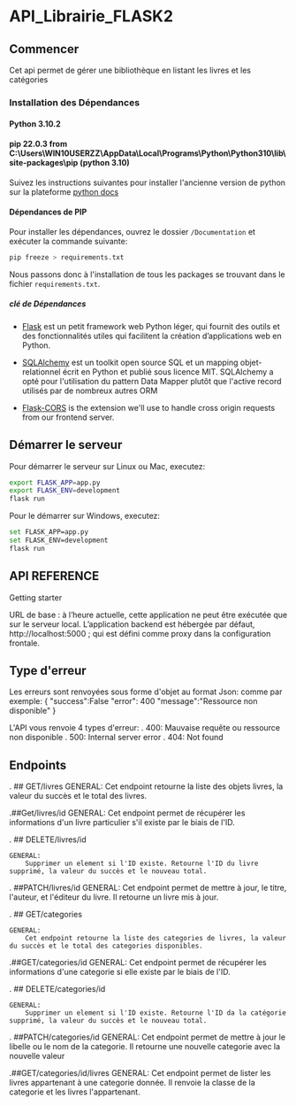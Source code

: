 # API_Librairie_FLASK2

## Commencer
Cet api permet de gérer une bibliothèque en listant les livres et les catégories
### Installation des Dépendances

#### Python 3.10.2
#### pip 22.0.3 from C:\Users\WIN10USERZZ\AppData\Local\Programs\Python\Python310\lib\site-packages\pip (python 3.10)

Suivez les instructions suivantes pour installer l'ancienne version de python sur la plateforme [python docs](https://www.python.org/downloads/windows/#getting-and-installing-the-latest-version-of-python)

#### Dépendances de PIP

Pour installer les dépendances, ouvrez le dossier `/Documentation` et exécuter la commande suivante:

```bash ou powershell ou cmd
pip freeze > requirements.txt
```

Nous passons donc à l'installation de tous les packages se trouvant dans le fichier `requirements.txt`.

##### clé de Dépendances

- [Flask](http://flask.pocoo.org/)  est un petit framework web Python léger, qui fournit des outils et des fonctionnalités utiles qui facilitent la création d’applications web en Python.

- [SQLAlchemy](https://www.sqlalchemy.org/) est un toolkit open source SQL et un mapping objet-relationnel écrit en Python et publié sous licence MIT. SQLAlchemy a opté pour l'utilisation du pattern Data Mapper plutôt que l'active record utilisés par de nombreux autres ORM

- [Flask-CORS](https://flask-cors.readthedocs.io/en/latest/#) is the extension we'll use to handle cross origin requests from our frontend server. 

## Démarrer le serveur

Pour démarrer le serveur sur Linux ou Mac, executez:

```bash
export FLASK_APP=app.py
export FLASK_ENV=development
flask run
```
Pour le démarrer sur Windows, executez:

```bash
set FLASK_APP=app.py
set FLASK_ENV=development
flask run
``` 

## API REFERENCE

Getting starter

URL de base : à l’heure actuelle, cette application ne peut être exécutée que sur le serveur local. L’application backend est hébergée par défaut, http://localhost:5000 ; qui est défini comme proxy dans la configuration frontale.

## Type d'erreur
Les erreurs sont renvoyées sous forme d'objet au format Json:
comme par exemple: 
{
    "success":False
    "error": 400
    "message":"Ressource non disponible"
}

L'API vous renvoie 4 types d'erreur:
. 400: Mauvaise requête ou ressource non disponible
. 500: Internal server error
. 404: Not found

## Endpoints
. ## GET/livres
GENERAL:
        Cet endpoint retourne la liste des objets livres, la valeur du succès et le total des livres. 



.##Get/livres/id
  GENERAL:
  Cet endpoint permet de récupérer les informations d'un livre particulier s'il existe par le biais de l'ID.    



. ## DELETE/livres/id

    GENERAL:
        Supprimer un element si l'ID existe. Retourne l'ID du livre supprimé, la valeur du succès et le nouveau total.



. ##PATCH/livres/id
  GENERAL:
  Cet endpoint permet de mettre à jour, le titre, l'auteur, et l'éditeur du livre.
  Il retourne un livre mis à jour.


. ## GET/categories

    GENERAL:
        Cet endpoint retourne la liste des categories de livres, la valeur du succès et le total des categories disponibles.


.##GET/categories/id
  GENERAL:
  Cet endpoint permet de récupérer les informations d'une categorie si elle existe par le biais de l'ID.



. ## DELETE/categories/id

    GENERAL:
        Supprimer un element si l'ID existe. Retourne l'ID da la catégorie supprimé, la valeur du succès et le nouveau total.


. ##PATCH/categories/id
  GENERAL:
  Cet endpoint permet de mettre à jour le libelle ou le nom de la categorie.
  Il retourne une nouvelle categorie avec la nouvelle valeur


.##GET/categories/id/livres
  GENERAL:
  Cet endpoint permet de lister les livres appartenant à une categorie donnée.
  Il renvoie la classe de la categorie et les livres l'appartenant.


